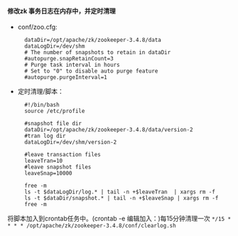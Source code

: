 #### 修改zk 事务日志在内存中，并定时清理
+ conf/zoo.cfg:

				
		dataDir=/opt/apache/zk/zookeeper-3.4.8/data
		dataLogDir=/dev/shm
		# The number of snapshots to retain in dataDir
		#autopurge.snapRetainCount=3
		# Purge task interval in hours
		# Set to "0" to disable auto purge feature
		#autopurge.purgeInterval=1
		
+ 定时清理/脚本：

		#!/bin/bash
		source /etc/profile
		
		#snapshot file dir
		dataDir=/opt/apache/zk/zookeeper-3.4.8/data/version-2
		#tran log dir
		dataLogDir=/dev/shm/version-2
		
		#leave transaction files
		leaveTran=10
		#leave snapshot files
		leaveSnap=10000
		
		free -m
		ls -t $dataLogDir/log.* | tail -n +$leaveTran  | xargs rm -f
		ls -t $dataDir/snapshot.* | tail -n +$leaveSnap | xargs rm -f
		free -m

将脚本加入到crontab任务中。(crontab -e 编辑加入：)每15分钟清理一次
	```*/15 * * * * /opt/apache/zk/zookeeper-3.4.8/conf/clearlog.sh```
	
